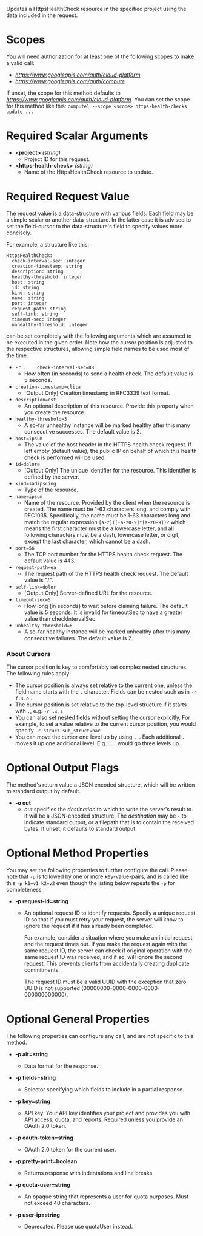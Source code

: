 Updates a HttpsHealthCheck resource in the specified project using the data included in the request.
# Scopes

You will need authorization for at least one of the following scopes to make a valid call:

* *https://www.googleapis.com/auth/cloud-platform*
* *https://www.googleapis.com/auth/compute*

If unset, the scope for this method defaults to *https://www.googleapis.com/auth/cloud-platform*.
You can set the scope for this method like this: `compute1 --scope <scope> https-health-checks update ...`
# Required Scalar Arguments
* **&lt;project&gt;** *(string)*
    - Project ID for this request.
* **&lt;https-health-check&gt;** *(string)*
    - Name of the HttpsHealthCheck resource to update.
# Required Request Value

The request value is a data-structure with various fields. Each field may be a simple scalar or another data-structure.
In the latter case it is advised to set the field-cursor to the data-structure's field to specify values more concisely.

For example, a structure like this:
```
HttpsHealthCheck:
  check-interval-sec: integer
  creation-timestamp: string
  description: string
  healthy-threshold: integer
  host: string
  id: string
  kind: string
  name: string
  port: integer
  request-path: string
  self-link: string
  timeout-sec: integer
  unhealthy-threshold: integer

```

can be set completely with the following arguments which are assumed to be executed in the given order. Note how the cursor position is adjusted to the respective structures, allowing simple field names to be used most of the time.

* `-r .    check-interval-sec=88`
    - How often (in seconds) to send a health check. The default value is 5 seconds.
* `creation-timestamp=clita`
    - [Output Only] Creation timestamp in RFC3339 text format.
* `description=est`
    - An optional description of this resource. Provide this property when you create the resource.
* `healthy-threshold=3`
    - A so-far unhealthy instance will be marked healthy after this many consecutive successes. The default value is 2.
* `host=ipsum`
    - The value of the host header in the HTTPS health check request. If left empty (default value), the public IP on behalf of which this health check is performed will be used.
* `id=dolore`
    - [Output Only] The unique identifier for the resource. This identifier is defined by the server.
* `kind=sadipscing`
    - Type of the resource.
* `name=ipsum`
    - Name of the resource. Provided by the client when the resource is created. The name must be 1-63 characters long, and comply with RFC1035. Specifically, the name must be 1-63 characters long and match the regular expression `[a-z]([-a-z0-9]*[a-z0-9])?` which means the first character must be a lowercase letter, and all following characters must be a dash, lowercase letter, or digit, except the last character, which cannot be a dash.
* `port=56`
    - The TCP port number for the HTTPS health check request. The default value is 443.
* `request-path=ea`
    - The request path of the HTTPS health check request. The default value is &#34;/&#34;.
* `self-link=dolor`
    - [Output Only] Server-defined URL for the resource.
* `timeout-sec=5`
    - How long (in seconds) to wait before claiming failure. The default value is 5 seconds. It is invalid for timeoutSec to have a greater value than checkIntervalSec.
* `unhealthy-threshold=6`
    - A so-far healthy instance will be marked unhealthy after this many consecutive failures. The default value is 2.


### About Cursors

The cursor position is key to comfortably set complex nested structures. The following rules apply:

* The cursor position is always set relative to the current one, unless the field name starts with the `.` character. Fields can be nested such as in `-r f.s.o` .
* The cursor position is set relative to the top-level structure if it starts with `.`, e.g. `-r .s.s`
* You can also set nested fields without setting the cursor explicitly. For example, to set a value relative to the current cursor position, you would specify `-r struct.sub_struct=bar`.
* You can move the cursor one level up by using `..`. Each additional `.` moves it up one additional level. E.g. `...` would go three levels up.


# Optional Output Flags

The method's return value a JSON encoded structure, which will be written to standard output by default.

* **-o out**
    - *out* specifies the *destination* to which to write the server's result to.
      It will be a JSON-encoded structure.
      The *destination* may be `-` to indicate standard output, or a filepath that is to contain the received bytes.
      If unset, it defaults to standard output.
# Optional Method Properties

You may set the following properties to further configure the call. Please note that `-p` is followed by one 
or more key-value-pairs, and is called like this `-p k1=v1 k2=v2` even though the listing below repeats the
`-p` for completeness.

* **-p request-id=string**
    - An optional request ID to identify requests. Specify a unique request ID so that if you must retry your request, the server will know to ignore the request if it has already been completed.
        
        For example, consider a situation where you make an initial request and the request times out. If you make the request again with the same request ID, the server can check if original operation with the same request ID was received, and if so, will ignore the second request. This prevents clients from accidentally creating duplicate commitments.
        
        The request ID must be a valid UUID with the exception that zero UUID is not supported (00000000-0000-0000-0000-000000000000).

# Optional General Properties

The following properties can configure any call, and are not specific to this method.

* **-p alt=string**
    - Data format for the response.

* **-p fields=string**
    - Selector specifying which fields to include in a partial response.

* **-p key=string**
    - API key. Your API key identifies your project and provides you with API access, quota, and reports. Required unless you provide an OAuth 2.0 token.

* **-p oauth-token=string**
    - OAuth 2.0 token for the current user.

* **-p pretty-print=boolean**
    - Returns response with indentations and line breaks.

* **-p quota-user=string**
    - An opaque string that represents a user for quota purposes. Must not exceed 40 characters.

* **-p user-ip=string**
    - Deprecated. Please use quotaUser instead.
